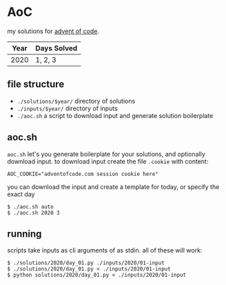# AoC

my solutions for [advent of code](https://adventofcode.com/).

| Year | Days Solved |
|-|-|
| 2020 | 1, 2, 3 |

## file structure

 - `./solutions/$year/` directory of solutions
 - `./inputs/$year/` directory of  inputs
 - `./aoc.sh` a script to download input and generate solution boilerplate

## aoc.sh

`aoc.sh` let's you generate boilerplate for your solutions, and optionally
download input. to download input create the file `.cookie` with content:

```
AOC_COOKIE="adventofcode.com session cookie here"
```

you can download the input and create a template for today, or specify the
exact day

```
$ ./aoc.sh auto
$ ./aoc.sh 2020 3
```

## running

scripts take inputs as cli arguments of as stdin. all of these will work:

```
$ ./solutions/2020/day_01.py ./inputs/2020/01-input
$ ./solutions/2020/day_01.py < ./inputs/2020/01-input
$ python solutions/2020/day_01.py < ./inputs/2020/01-input
```
